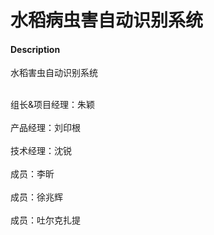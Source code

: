 # 水稻病虫害自动识别系统
#### Description
水稻害虫自动识别系统

<br/>组长&项目经理：朱颖</br>
<br/>产品经理：刘印根</br>
<br/>技术经理：沈锐</br>
<br/>成员：李昕</br>
<br/>成员：徐兆辉</br>
<br/>成员：吐尔克扎提</br>
